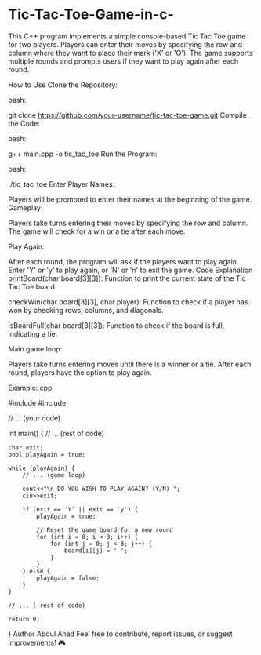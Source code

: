 # Tic-Tac-Toe-Game-in-c-
This C++ program implements a simple console-based Tic Tac Toe game for two players. Players can enter their moves by specifying the row and column where they want to place their mark ('X' or 'O'). The game supports multiple rounds and prompts users if they want to play again after each round.

How to Use
Clone the Repository:

bash:

git clone https://github.com/your-username/tic-tac-toe-game.git
Compile the Code:

bash:

g++ main.cpp -o tic_tac_toe
Run the Program:

bash:

./tic_tac_toe
Enter Player Names:

Players will be prompted to enter their names at the beginning of the game.
Gameplay:

Players take turns entering their moves by specifying the row and column.
The game will check for a win or a tie after each move.

Play Again:

After each round, the program will ask if the players want to play again.
Enter 'Y' or 'y' to play again, or 'N' or 'n' to exit the game.
Code Explanation
printBoard(char board[3][3]): Function to print the current state of the Tic Tac Toe board.

checkWin(char board[3][3], char player): Function to check if a player has won by checking rows, columns, and diagonals.

isBoardFull(char board[3][3]): Function to check if the board is full, indicating a tie.

Main game loop:

Players take turns entering moves until there is a winner or a tie.
After each round, players have the option to play again.

Example:
cpp

#include<iostream>
#include<iomanip>

// ... (your code)

int main() {
    // ... (rest of code)

    char exit;
    bool playAgain = true;

    while (playAgain) {
        // ... (game loop)

        cout<<"\n DO YOU WISH TO PLAY AGAIN? (Y/N) ";
        cin>>exit;

        if (exit == 'Y' || exit == 'y') {
            playAgain = true;

            // Reset the game board for a new round
            for (int i = 0; i < 3; i++) {
                for (int j = 0; j < 3; j++) {
                    board[i][j] = ' ';
                }
            }
        } else {
            playAgain = false;
        }
    }

    // ... ( rest of code)

    return 0;
}
Author
Abdul Ahad
Feel free to contribute, report issues, or suggest improvements! 🎮
